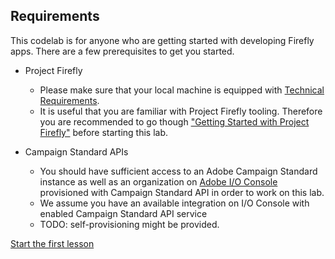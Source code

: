 ## Requirements

This codelab is for anyone who are getting started with developing Firefly apps. There are a few prerequisites to get you started.

* Project Firefly
  * Please make sure that your local machine is equipped with [Technical Requirements](https://github.com/AdobeDocs/project-firefly/blob/master/getting_started/technical_requirements.md).
  * It is useful that you are familiar with Project Firefly tooling. Therefore you are recommended to go though ["Getting Started with Project Firefly"](https://github.com/AdobeDocs/project-firefly/blob/master/getting_started/setup.md) before starting this lab.

* Campaign Standard APIs
  * You should have sufficient access to an Adobe Campaign Standard instance as well as an organization on [Adobe I/O Console](https://console.adobe.io/) provisioned with Campaign Standard API in order to work on this lab.
  * We assume you have an available integration on I/O Console with enabled Campaign Standard API service
  * TODO: self-provisioning might be provided.

[Start the first lesson](/lessons/lesson1.md)
